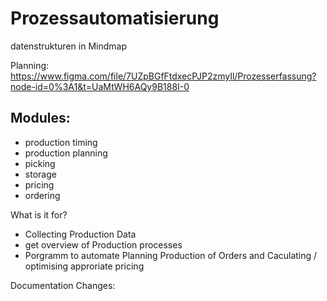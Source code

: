 # Prozessautomatisierung

datenstrukturen in Mindmap

Planning: https://www.figma.com/file/7UZpBGfFtdxecPJP2zmyIl/Prozesserfassung?node-id=0%3A1&t=UaMtWH6AQy9B188I-0

## Modules:
- production timing
- production planning
- picking
- storage
- pricing
- ordering

What is it for?
- Collecting Production Data
- get overview of Production processes
- Porgramm to automate Planning Production of Orders and Caculating / optimising approriate pricing

Documentation Changes:
